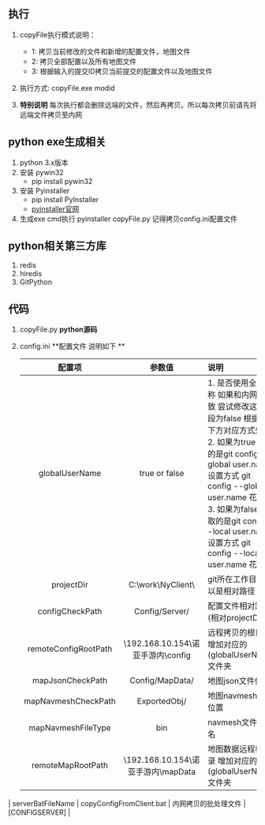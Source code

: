 ## 执行

1. copyFile执行模式说明：
    * 1: 拷贝当前修改的文件和新增的配置文件，地图文件
    * 2: 拷贝全部配置以及所有地图文件
    * 3: 根据输入的提交ID拷贝当前提交的配置文件以及地图文件

2. 执行方式: copyFile.exe modid
3. **特别说明** 每次执行都会删除远端的文件，然后再拷贝。所以每次拷贝前请先将远端文件拷贝至内网

## python exe生成相关
1. python 3.x版本
2. 安装 pywin32 
    * pip install pywin32
3. 安装 Pyinstaller
    * pip install PyInstaller
    * [pyinstaller官网](http://www.pyinstaller.org/)
4. 生成exe
    cmd执行 pyinstaller copyFile.py
    记得拷贝config.ini配置文件

## python相关第三方库
1. redis
2. hiredis
3. GitPython

## 代码
1. copyFile.py **python源码**
2. config.ini  **配置文件 说明如下 **

    |        配置项        |               参数值                | 说明                                                         |    section     |
    | :------------------: | :---------------------------------: | :----------------------------------------------------------- | :------------: |
    |    globalUserName    |            true or false            | 1. 是否使用全局名称 如果和内网不一致 尝试修改这个字段为false 根据对应下方对应方式处理<br/>2. 如果为true    获取的是git config --global user.name 设置方式 git config --global user.name 花名<br/>3. 如果为false   获取的是git config --local user.name 设置方式 git config --local user.name 花名 |    [COMMON]    |
    |      projectDir      |          C:\work\NyClient\          | git所在工作目录 可以是相对路径                               |    [COMMON]    |
    |   configCheckPath    |           Config/Server/            | 配置文件相对路径(相对projectDir)                             |  [CONFIGFILE]  |
    | remoteConfigRootPath | \\192.168.10.154\诺亚手游内\config  | 远程拷贝的根目录 增加对应的(globalUserName)文件夹            |  [CONFIGFILE]  |
    |   mapJsonCheckPath   |           Config/MapData/           | 地图json文件位置                                             |  [CONFIGMAP]   |
    | mapNavmeshCheckPath  |            ExportedObj/             | 地图navmesh文件位置                                          |  [CONFIGMAP]   |
    |  mapNavmeshFileType  |                 bin                 | navmesh文件扩展名                                            |  [CONFIGMAP]   |
    |  remoteMapRootPath   | \\192.168.10.154\诺亚手游内\mapData | 地图数据远程根目录 增加对应的(globalUserName)文件夹          |  [CONFIGMAP]   |
|  serverBatFileName   |      copyConfigFromClient.bat       | 内网拷贝的批处理文件                                         | [CONFIGSERVER] |
    